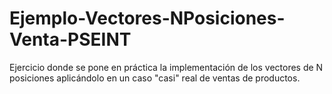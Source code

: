 # Ejemplo-Vectores-NPosiciones-Venta-PSEINT
Ejercicio donde se pone en práctica la implementación de los vectores de N posiciones aplicándolo en un caso "casi" real de ventas de productos.
